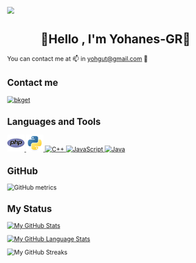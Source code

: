 ![](https://komarev.com/ghpvc/?username=Yohanes-GR)

<h1 align="center"> 👋Hello , I'm Yohanes-GR🙏</h1>

 You can contact me at 📫 in yohgut@gmail.com 📩

## Contact me
<p align="left">
<a href="https://www.linkedin.com/in/yohanes-gutema/" target="blank"><img align="center" src="https://raw.githubusercontent.com/rahuldkjain/github-profile-readme-generator/master/src/images/icons/Social/linked-in-alt.svg" alt="bkget" height="30" width="40" /></a></p>

## Languages and Tools
<p align="left"> <a href="https://www.php.net" target="_blank" rel="noreferrer"> <img src="https://raw.githubusercontent.com/devicons/devicon/master/icons/php/php-original.svg" alt="php" width="40" height="40"/> </a>  <a href="https://www.python.org" target="_blank" rel="noreferrer"> <img src="https://raw.githubusercontent.com/devicons/devicon/master/icons/python/python-original.svg" alt="python" width="40" height="40"/> </a>
<a href="https://www.C++.org" target="_blank" rel="noreferrer"> <img src="#" alt="C++" width="40" height="40"/> </a>
<a href="https://www.javascript.org" target="_blank" rel="noreferrer"> <img src="#" alt="JavaScript" width="40" height="40"/> </a>
<a href="https://www.java.org" target="_blank" rel="noreferrer"> <img src="#" alt="Java" width="40" height="40"/> </a>

## GitHub

![GitHub metrics](https://metrics.lecoq.io/Yohanes-GR)

## My Status

[![My GitHub Stats](https://github-readme-stats.vercel.app/api/?username=Yohanes-GR&count_private=true&theme=buefy&showicons=true)](https://github-readme-stats.vercel.app/api/?username=Yohanes-GR&count_private=true&theme=buefy&showicons=true)

[![My GitHub Language Stats](https://github-readme-stats.vercel.app/api/top-langs/?username=Yohanes-GR&langs_count=5&theme=buefy)](https://github-readme-stats.vercel.app/api/top-langs/?username=Yohanes-GR&langs_count=5&theme=buefy)

![My GitHub Streaks](https://github-readme-streak-stats.herokuapp.com/?user=Yohanes-GR&)